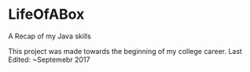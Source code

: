 # LifeOfABox
A Recap of my Java skills

This project was made towards the beginning of my college career.
Last Edited: ~Septemebr 2017
